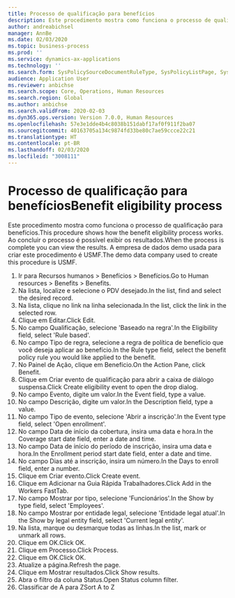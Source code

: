 ```yaml
---
title: Processo de qualificação para benefícios
description: Este procedimento mostra como funciona o processo de qualificação para benefícios.
author: andreabichsel
manager: AnnBe
ms.date: 02/03/2020
ms.topic: business-process
ms.prod: ''
ms.service: dynamics-ax-applications
ms.technology: ''
ms.search.form: SysPolicySourceDocumentRuleType, SysPolicyListPage, SysPolicy, HcmBenefitEligibilityPolicy, HcmBenefit
audience: Application User
ms.reviewer: anbichse
ms.search.scope: Core, Operations, Human Resources
ms.search.region: Global
ms.author: anbichse
ms.search.validFrom: 2020-02-03
ms.dyn365.ops.version: Version 7.0.0, Human Resources
ms.openlocfilehash: 57e3e1dde4b4c8038b151dabf17af0f911f2ba07
ms.sourcegitcommit: 40163705a134c9874fd33be80c7ae59ccce22c21
ms.translationtype: HT
ms.contentlocale: pt-BR
ms.lasthandoff: 02/03/2020
ms.locfileid: "3008111"
---
```

# <a name="benefit-eligibility-process"></a><span data-ttu-id="bb050-103">Processo de qualificação para benefícios</span><span class="sxs-lookup"><span data-stu-id="bb050-103">Benefit eligibility process</span></span>

<span data-ttu-id="bb050-104">Este procedimento mostra como funciona o processo de qualificação para benefícios.</span><span class="sxs-lookup"><span data-stu-id="bb050-104">This procedure shows how the benefit eligibility process works.</span></span> <span data-ttu-id="bb050-105">Ao concluir o processo é possível exibir os resultados.</span><span class="sxs-lookup"><span data-stu-id="bb050-105">When the process is complete you can view the results.</span></span> <span data-ttu-id="bb050-106">A empresa de dados demo usada para criar este procedimento é USMF.</span><span class="sxs-lookup"><span data-stu-id="bb050-106">The demo data company used to create this procedure is USMF.</span></span>

1. <span data-ttu-id="bb050-107">Ir para Recursos humanos > Benefícios > Benefícios.</span><span class="sxs-lookup"><span data-stu-id="bb050-107">Go to Human resources > Benefits > Benefits.</span></span>
2. <span data-ttu-id="bb050-108">Na lista, localize e selecione o PDV desejado.</span><span class="sxs-lookup"><span data-stu-id="bb050-108">In the list, find and select the desired record.</span></span>
3. <span data-ttu-id="bb050-109">Na lista, clique no link na linha selecionada.</span><span class="sxs-lookup"><span data-stu-id="bb050-109">In the list, click the link in the selected row.</span></span>
4. <span data-ttu-id="bb050-110">Clique em Editar.</span><span class="sxs-lookup"><span data-stu-id="bb050-110">Click Edit.</span></span>
5. <span data-ttu-id="bb050-111">No campo Qualificação, selecione 'Baseado na regra'.</span><span class="sxs-lookup"><span data-stu-id="bb050-111">In the Eligibility field, select 'Rule based'.</span></span>
6. <span data-ttu-id="bb050-112">No campo Tipo de regra, selecione a regra de política de benefício que você deseja aplicar ao benefício.</span><span class="sxs-lookup"><span data-stu-id="bb050-112">In the Rule type field, select the benefit policy rule you would like applied to the benefit.</span></span>
7. <span data-ttu-id="bb050-113">No Painel de Ação, clique em Benefício.</span><span class="sxs-lookup"><span data-stu-id="bb050-113">On the Action Pane, click Benefit.</span></span>
8. <span data-ttu-id="bb050-114">Clique em Criar evento de qualificação para abrir a caixa de diálogo suspensa.</span><span class="sxs-lookup"><span data-stu-id="bb050-114">Click Create eligibility event to open the drop dialog.</span></span>
9. <span data-ttu-id="bb050-115">No campo Evento, digite um valor.</span><span class="sxs-lookup"><span data-stu-id="bb050-115">In the Event field, type a value.</span></span>
10. <span data-ttu-id="bb050-116">No campo Descrição, digite um valor.</span><span class="sxs-lookup"><span data-stu-id="bb050-116">In the Description field, type a value.</span></span>
11. <span data-ttu-id="bb050-117">No campo Tipo de evento, selecione 'Abrir a inscrição'.</span><span class="sxs-lookup"><span data-stu-id="bb050-117">In the Event type field, select 'Open enrollment'.</span></span>
12. <span data-ttu-id="bb050-118">No campo Data de início da cobertura, insira uma data e hora.</span><span class="sxs-lookup"><span data-stu-id="bb050-118">In the Coverage start date field, enter a date and time.</span></span>
13. <span data-ttu-id="bb050-119">No campo Data de início do período de inscrição, insira uma data e hora.</span><span class="sxs-lookup"><span data-stu-id="bb050-119">In the Enrollment period start date field, enter a date and time.</span></span>
14. <span data-ttu-id="bb050-120">No campo Dias até a inscrição, insira um número.</span><span class="sxs-lookup"><span data-stu-id="bb050-120">In the Days to enroll field, enter a number.</span></span>
15. <span data-ttu-id="bb050-121">Clique em Criar evento.</span><span class="sxs-lookup"><span data-stu-id="bb050-121">Click Create event.</span></span>
16. <span data-ttu-id="bb050-122">Clique em Adicionar na Guia Rápida Trabalhadores.</span><span class="sxs-lookup"><span data-stu-id="bb050-122">Click Add in the Workers FastTab.</span></span>
17. <span data-ttu-id="bb050-123">No campo Mostrar por tipo, selecione 'Funcionários'.</span><span class="sxs-lookup"><span data-stu-id="bb050-123">In the Show by type field, select 'Employees'.</span></span>
18. <span data-ttu-id="bb050-124">No campo Mostrar por entidade legal, selecione 'Entidade legal atual'.</span><span class="sxs-lookup"><span data-stu-id="bb050-124">In the Show by legal entity field, select 'Current legal entity'.</span></span>
19. <span data-ttu-id="bb050-125">Na lista, marque ou desmarque todas as linhas.</span><span class="sxs-lookup"><span data-stu-id="bb050-125">In the list, mark or unmark all rows.</span></span>
20. <span data-ttu-id="bb050-126">Clique em OK.</span><span class="sxs-lookup"><span data-stu-id="bb050-126">Click OK.</span></span>
21. <span data-ttu-id="bb050-127">Clique em Processo.</span><span class="sxs-lookup"><span data-stu-id="bb050-127">Click Process.</span></span>
22. <span data-ttu-id="bb050-128">Clique em OK.</span><span class="sxs-lookup"><span data-stu-id="bb050-128">Click OK.</span></span>
23. <span data-ttu-id="bb050-129">Atualize a página.</span><span class="sxs-lookup"><span data-stu-id="bb050-129">Refresh the page.</span></span>
24. <span data-ttu-id="bb050-130">Clique em Mostrar resultados.</span><span class="sxs-lookup"><span data-stu-id="bb050-130">Click Show results.</span></span>
25. <span data-ttu-id="bb050-131">Abra o filtro da coluna Status.</span><span class="sxs-lookup"><span data-stu-id="bb050-131">Open Status column filter.</span></span>
26. <span data-ttu-id="bb050-132">Classificar de A para Z</span><span class="sxs-lookup"><span data-stu-id="bb050-132">Sort A to Z</span></span>


